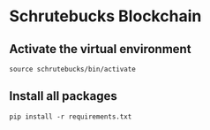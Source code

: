 # Schrutebucks Blockchain

## Activate the virtual environment

```shell
source schrutebucks/bin/activate
```

## Install all packages

```shell
pip install -r requirements.txt
```
